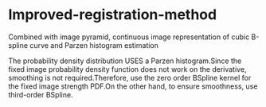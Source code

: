 # Improved-registration-method
Combined with image pyramid, continuous image representation of cubic B-spline curve and Parzen histogram estimation

The probability density distribution USES a Parzen histogram.Since the fixed image probability density function does not work on the derivative, smoothing is not required.Therefore, use the zero order BSpline kernel for the fixed image strength PDF.On the other hand, to ensure smoothness, use third-order BSpline.
